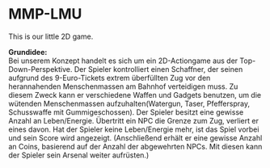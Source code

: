 # MMP-LMU

This is our little 2D game. 

**Grundidee:** <br>
Bei unserem Konzept handelt es sich um ein 2D-Actiongame aus der Top-Down-Perspektive. Der Spieler kontrolliert einen Schaffner, der seinen aufgrund des 9-Euro-Tickets extrem überfüllten Zug vor den herannahenden Menschenmassen am Bahnhof verteidigen muss. Zu diesem Zweck kann er verschiedene Waffen und Gadgets benutzen, um die wütenden Menschenmassen aufzuhalten(Watergun, Taser, Pfefferspray, Schusswaffe mit Gummigeschossen). Der Spieler besitzt eine gewisse Anzahl an Leben/Energie. Übertritt ein NPC die Grenze zum Zug, verliert er eines davon. Hat der Spieler keine Leben/Energie mehr, ist das Spiel vorbei und sein Score wird angezeigt. (Anschließend erhält er eine gewisse Anzahl an Coins, basierend auf der Anzahl der abgewehrten NPCs. Mit diesen kann der Spieler sein Arsenal weiter aufrüsten.)
